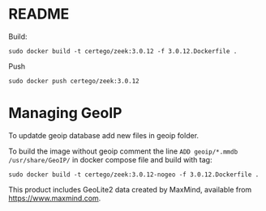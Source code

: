 # README

Build:

```
sudo docker build -t certego/zeek:3.0.12 -f 3.0.12.Dockerfile .
```

Push

```
sudo docker push certego/zeek:3.0.12
```

# Managing GeoIP

To updatde geoip database add new files in geoip folder.

To build the image without geoip comment the line `ADD geoip/*.mmdb /usr/share/GeoIP/` in docker compose file and build with tag:
```
sudo docker build -t certego/zeek:3.0.12-nogeo -f 3.0.12.Dockerfile .
```

This product includes GeoLite2 data created by MaxMind, available from
<a href="https://www.maxmind.com">https://www.maxmind.com</a>.